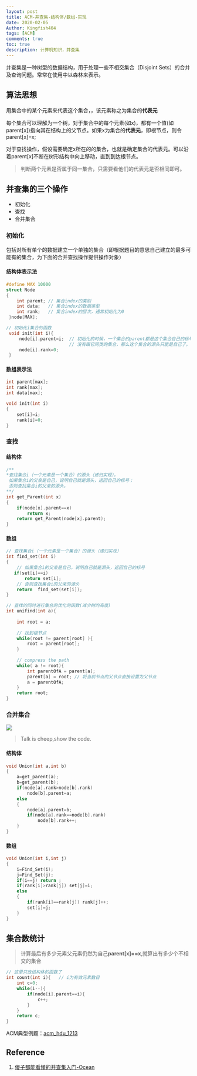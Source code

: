```yaml
---
layout: post
title: ACM-并查集-结构体/数组-实现
date: 2020-02-05
Author: Kingfish404
tags: [ACM]
comments: true
toc: true
description: 计算机知识，并查集
---
```


并查集是一种树型的数据结构，用于处理一些不相交集合（Disjoint Sets）的合并及查询问题。常常在使用中以森林来表示。
<!-- more -->

## 算法思想

用集合中的某个元素来代表这个集合，，该元素称之为集合的**代表元**

每个集合可以理解为一个树，对于集合中的每个元素(如x)，都有一个值(如parent[x])指向其在结构上的父节点。如果x为集合的**代表元**，即根节点，则令parent[x]=x;

对于查找操作，假设需要确定x所在的的集合，也就是确定集合的代表元。可以沿着parent[x]不断在树形结构中向上移动，直到到达根节点。

>判断两个元素是否属于同一集合，只需要看他们的代表元是否相同即可。

## 并查集的三个操作
* 初始化
* 查找
* 合并集合

### 初始化
包括对所有单个的数据建立一个单独的集合（即根据题目的意思自己建立的最多可能有的集合，为下面的合并查找操作提供操作对象）

#### 结构体表示法

```c++
#define MAX 10000
struct Node
{
    int parent; // 集合index的类别
    int data;   // 集合index的数据类型
    int rank;   // 集合index的层次，通常初始化为0
 }node[MAX];

// 初始化i集合的函数
 void init(int i){
     node[i].parent=i;  // 初始化的时候，一个集合的parent都是这个集合自己的标号。
                        // 没有跟它同类的集合，那么这个集合的源头只能是自己了。
     node[i].rank=0;
 }
```

#### 数组表示法
```c++
int parent[max];
int rank[max];
int data[max];

void init(int i)
{
    set[i]=i;
    rank[i]=0;
}
```

### 查找
#### 结构体

```c++
/**
*查找集合i（一个元素是一个集合）的源头（递归实现）。
 如果集合i的父亲是自己，说明自己就是源头，返回自己的标号；
 否则查找集合i的父亲的源头。
**/
int get_Parent(int x)
{
    if(node[x].parent==x)
        return x;
    return get_Parent(node[x].parent);
}
```

#### 数组

```c++
// 查找集合i（一个元素是一个集合）的源头（递归实现）
int find_set(int i)
{ 
    // 如果集合i的父亲是自己，说明自己就是源头，返回自己的标号
   if(set[i]==i)
       return set[i];
    // 否则查找集合i的父亲的源头
    return  find_set(set[i]);        
}
```

```c++
// 查找的同时进行集合的优化的函数(减少树的高度)
int unifind(int a){
    
    int root = a;
    
    // 找到根节点
    while(root != parent[root] ){
        root = parent[root];
    }
    
    // compress the path
    while( a != root){
        int parentOfA = parent[a];
        parent[a] = root; // 将当前节点的父节点直接设置为父节点
        a = parentOfA;
    }
    return root;
}
```

### 合并集合

![](https://i.loli.net/2020/02/05/wm3arpbl8VfJCSD.png)

>Talk is cheep,show the code.
#### 结构体

```c++
void Union(int a,int b)
{
    a=get_parent(a);
    b=get_parent(b);
    if(node[a].rank>node[b].rank)
        node[b].parent=a;
    else
    {    
        node[a].parent=b;
        if(node[a].rank==node[b].rank)
            node[b].rank++;
    }
}
```

#### 数组
```c++
void Union(int i,int j)
{
    i=Find_Set(i);
    j=Find_Set(j);
    if(i==j) return ;
    if(rank[i]>rank[j]) set[j]=i;
    else
    {
        if(rank[i]==rank[j]) rank[j]++;   
        set[i]=j;
    }
}
```

## 集合数统计

>计算最后有多少元素父元素仍然为自己**parent[x]==x**,就算出有多少个不相交的集合

```c++
// 这里只放结构体的函数了
int count(int i){   // i为有效元素数目
    int c=0;
    while(i--){
        if(node[i].parent==i){
            c++;
        }
    }
    return c;
}
```

ACM典型例题：[acm_hdu_1213](http://acm.hdu.edu.cn/showproblem.php?pid=1213)

## Reference
1. [傻子都能看懂的并查集入门-Ocean
](https://segmentfault.com/a/1190000004023326)